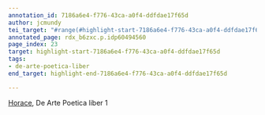 ```yaml
---
annotation_id: 7186a6e4-f776-43ca-a0f4-ddfdae17f65d
author: jcmundy
tei_target: "#range(#highlight-start-7186a6e4-f776-43ca-a0f4-ddfdae17f65d, #highlight-end-7186a6e4-f776-43ca-a0f4-ddfdae17f65d)"
annotated_page: rdx_b6zxc.p.idp60494560
page_index: 23
target: highlight-start-7186a6e4-f776-43ca-a0f4-ddfdae17f65d
tags:
- de-arte-poetica-liber
end_target: highlight-end-7186a6e4-f776-43ca-a0f4-ddfdae17f65d

---
```

[Horace](http://data.perseus.org/citations/urn:cts:latinLit:phi0893.phi006.perseus-lat1:1-43 "Perseus"), De Arte Poetica liber 1